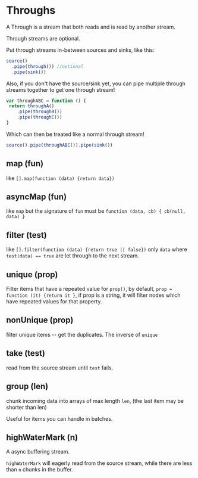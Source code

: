 # Throughs

A Through is a stream that both reads and is read by
another stream.

Through streams are optional.

Put through streams in-between sources and sinks,
like this:

``` js
source()
  .pipe(through()) //optional
  .pipe(sink())
```

Also, if you don't have the source/sink yet,
you can pipe multiple through streams together
to get one through stream!

``` js
var throughABC = function () {
 return throughA()
    .pipe(throughB())
    .pipe(throughC())
}
```

Which can then be treated like a normal through stream!

``` js
source().pipe(throughABC()).pipe(sink())
```

## map (fun)

like `[].map(function (data) {return data})`

## asyncMap (fun)

like `map` but the signature of `fun` must be
`function (data, cb) { cb(null, data) }`

## filter (test)

like `[].filter(function (data) {return true || false})`
only `data` where `test(data) == true` are let through
to the next stream.

## unique (prop)

Filter items that have a repeated value for `prop()`,
by default, `prop = function (it) {return it }`, if prop is a string,
it will filter nodes which have repeated values for that property.

## nonUnique (prop)

filter unique items -- get the duplicates.
The inverse of `unique`

## take (test)

read from the source stream until `test` fails.

## group (len)

chunk incoming data into arrays of max length `len`,
(the last item may be shorter than len)

Useful for items you can handle in batches.

## highWaterMark (n)

A async buffering stream.

`highWaterMark` will eagerly read from the source stream,
while there are less than `n` chunks in the buffer.


